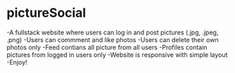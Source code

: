 # pictureSocial
-A fullstack website where users can log in and post pictures (.jpg, .jpeg, .png)
-Users can commment and like photos
-Users can delete their own photos only
-Feed contians all picture from all users
-Profiles contain pictures from logged in users only
-Website is responsive with simple layout
-Enjoy!
